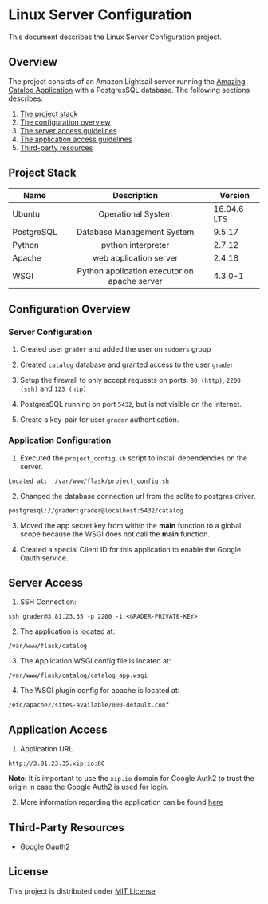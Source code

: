 # Linux Server Configuration

This document describes the Linux Server Configuration project.

## Overview

The project consists of an Amazon Lightsail server running the [Amazing Catalog Application](https://github.com/thiagothalison1/amazing-catalog-project) with a PostgresSQL database. The following sections describes:

1. [The project stack](#project-stack)
2. [The configuration overview](#configuration-overview)
3. [The server access guidelines](#server-access)
4. [The application access guidelines](#application-access)
5. [Third-party resources](#third-party-resources)

## Project Stack

| Name        | Description           | Version  |
| ------------- |:-------------:| -----|
| Ubuntu | Operational System | 16.04.6 LTS |
| PostgreSQL | Database Management System | 9.5.17 |
| Python | python interpreter | 2.7.12 |
| Apache | web application server | 2.4.18 |
| WSGI | Python application executor on apache server | 4.3.0-1

## Configuration Overview

### Server Configuration

1. Created user `grader` and added the user on `sudoers` group

2. Created `catalog` database and granted access to the user `grader`

3. Setup the firewall to only accept requests on ports: `80 (http)`, `2200 (ssh)` and `123 (ntp)`

4. PostgresSQL running on port `5432`, but is not visible on the internet.

5. Create a key-pair for user `grader` authentication.

### Application Configuration

1. Executed the `project_config.sh` script to install dependencies on the server.

```
Located at: ./var/www/flask/project_config.sh
```

2. Changed the database connection url from the sqlite to postgres driver.

```
postgresql://grader:grader@localhost:5432/catalog
```

3. Moved the app secret key from within the __main__ function to a global scope because the WSGI does not call the __main__ function.

4. Created a special Client ID for this application to enable the Google Oauth service.


## Server Access

1. SSH Connection:

```
ssh grader@3.81.23.35 -p 2200 -i <GRADER-PRIVATE-KEY>
```

2. The application is located at:

```
/var/www/flask/catalog
```

3. The Application WSGI config file is located at:

```
/var/www/flask/catalog/catalog_app.wsgi
```

4. The WSGI plugin config for apache is located at:

```
/etc/apache2/sites-available/000-default.conf
```

## Application Access

1. Application URL

```
http://3.81.23.35.xip.io:80
```

**Note**: It is important to use the `xip.io` domain for Google Auth2 to trust the origin in case the Google Auth2 is used for login.

2. More information regarding the application can be found [here](https://github.com/thiagothalison1/amazing-catalog-project/blob/master/README.md)

## Third-Party Resources

* [Google Oauth2](https://developers.google.com/identity/protocols/OAuth2)


## License
This project is distributed under [MIT License](https://opensource.org/licenses/MIT)
